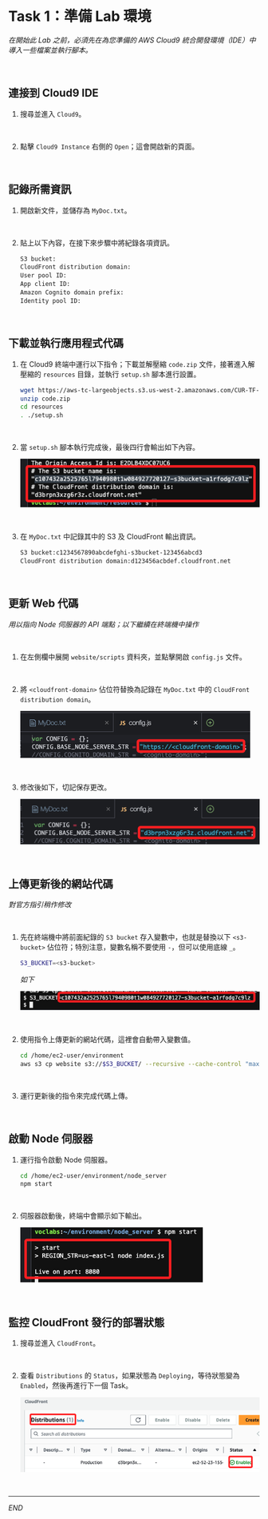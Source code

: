 # Task 1：準備 Lab 環境

_在開始此 Lab 之前，必須先在為您準備的 AWS Cloud9 統合開發環境（IDE）中導入一些檔案並執行腳本。_

<br>

## 連接到 Cloud9 IDE

1. 搜尋並進入 `Cloud9`。

<br>

2. 點擊 `Cloud9 Instance` 右側的 `Open`；這會開啟新的頁面。

<br>

## 記錄所需資訊

1. 開啟新文件，並儲存為 `MyDoc.txt`。

<br>

2. 貼上以下內容，在接下來步驟中將紀錄各項資訊。

    ```bash
    S3 bucket:
    CloudFront distribution domain:
    User pool ID:
    App client ID:
    Amazon Cognito domain prefix:
    Identity pool ID:
    ```

<br>

## 下載並執行應用程式代碼

1. 在 Cloud9 終端中運行以下指令；下載並解壓縮 `code.zip` 文件，接著進入解壓縮的 `resources` 目錄，並執行 `setup.sh` 腳本進行設置。

    ```bash
    wget https://aws-tc-largeobjects.s3.us-west-2.amazonaws.com/CUR-TF-100-EDBLDR-1-107430/01-lab-cognito/code.zip
    unzip code.zip
    cd resources
    . ./setup.sh
    ```

<br>

2. 當 `setup.sh` 腳本執行完成後，最後四行會輸出如下內容。

    ![](images/img_01.png)

<br>

3. 在 `MyDoc.txt` 中記錄其中的 S3 及 CloudFront 輸出資訊。

    ```bash
    S3 bucket:c1234567890abcdefghi-s3bucket-123456abcd3
    CloudFront distribution domain:d123456acbdef.cloudfront.net
    ```

<br>

## 更新 Web 代碼

_用以指向 Node 伺服器的 API 端點；以下繼續在終端機中操作_

<br>

1. 在左側欄中展開 `website/scripts` 資料夾，並點擊開啟 `config.js` 文件。

<br>

2. 將 `<cloudfront-domain>` 佔位符替換為記錄在 `MyDoc.txt` 中的 `CloudFront distribution domain`。

    ![](images/img_02.png)

<br>

3. 修改後如下，切記保存更改。

    ![](images/img_03.png)

<br>

## 上傳更新後的網站代碼

_對官方指引稍作修改_

<br>

1. 先在終端機中將前面紀錄的 `S3 bucket` 存入變數中，也就是替換以下 `<s3-bucket>` 佔位符；特別注意，變數名稱不要使用 `-`，但可以使用底線 `_`。

    ```bash
    S3_BUCKET=<s3-bucket>
    ```

    _如下_

    ![](images/img_04.png)

<br>

2. 使用指令上傳更新的網站代碼，這裡會自動帶入變數值。

    ```bash
    cd /home/ec2-user/environment
    aws s3 cp website s3://$S3_BUCKET/ --recursive --cache-control "max-age=0"
    ```

<br>

3. 運行更新後的指令來完成代碼上傳。

<br>

## 啟動 Node 伺服器

1. 運行指令啟動 Node 伺服器。

    ```bash
    cd /home/ec2-user/environment/node_server
    npm start
    ```

<br>

2. 伺服器啟動後，終端中會顯示如下輸出。

    ![](images/img_05.png)

<br>

## 監控 CloudFront 發行的部署狀態

1. 搜尋並進入 `CloudFront`。

<br>

2. 查看 `Distributions` 的 `Status`，如果狀態為 `Deploying`，等待狀態變為 `Enabled`，然後再進行下一個 Task。

    ![](images/img_06.png)

<br>

___

_END_